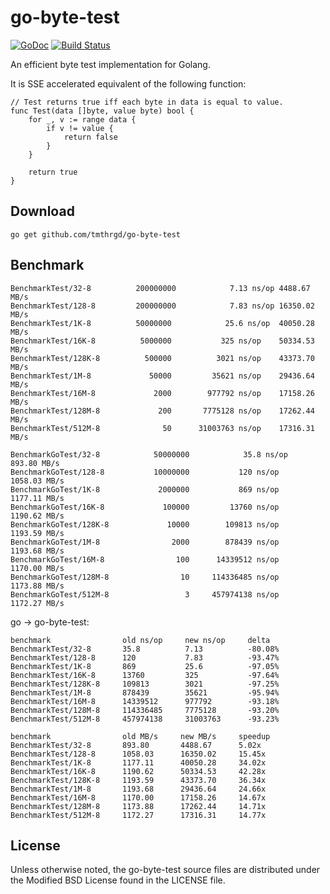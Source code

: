 # go-byte-test

[![GoDoc](https://godoc.org/github.com/tmthrgd/go-byte-test?status.svg)](https://godoc.org/github.com/tmthrgd/go-byte-test)
[![Build Status](https://travis-ci.org/tmthrgd/go-byte-test.svg?branch=master)](https://travis-ci.org/tmthrgd/go-byte-test)

An efficient byte test implementation for Golang.

It is SSE accelerated equivalent of the following function:
```
// Test returns true iff each byte in data is equal to value.
func Test(data []byte, value byte) bool {
	for _, v := range data {
		if v != value {
			return false
		}
	}

	return true
}
```

## Download

```
go get github.com/tmthrgd/go-byte-test
```

## Benchmark

```
BenchmarkTest/32-8         	200000000	         7.13 ns/op	4488.67 MB/s
BenchmarkTest/128-8        	200000000	         7.83 ns/op	16350.02 MB/s
BenchmarkTest/1K-8         	50000000	        25.6 ns/op	40050.28 MB/s
BenchmarkTest/16K-8        	 5000000	       325 ns/op	50334.53 MB/s
BenchmarkTest/128K-8       	  500000	      3021 ns/op	43373.70 MB/s
BenchmarkTest/1M-8         	   50000	     35621 ns/op	29436.64 MB/s
BenchmarkTest/16M-8        	    2000	    977792 ns/op	17158.26 MB/s
BenchmarkTest/128M-8       	     200	   7775128 ns/op	17262.44 MB/s
BenchmarkTest/512M-8       	      50	  31003763 ns/op	17316.31 MB/s
```

```
BenchmarkGoTest/32-8         	50000000	        35.8 ns/op	 893.80 MB/s
BenchmarkGoTest/128-8        	10000000	       120 ns/op	1058.03 MB/s
BenchmarkGoTest/1K-8         	 2000000	       869 ns/op	1177.11 MB/s
BenchmarkGoTest/16K-8        	  100000	     13760 ns/op	1190.62 MB/s
BenchmarkGoTest/128K-8       	   10000	    109813 ns/op	1193.59 MB/s
BenchmarkGoTest/1M-8         	    2000	    878439 ns/op	1193.68 MB/s
BenchmarkGoTest/16M-8        	     100	  14339512 ns/op	1170.00 MB/s
BenchmarkGoTest/128M-8       	      10	 114336485 ns/op	1173.88 MB/s
BenchmarkGoTest/512M-8       	       3	 457974138 ns/op	1172.27 MB/s
```

go -> go-byte-test:
```
benchmark                old ns/op     new ns/op     delta
BenchmarkTest/32-8       35.8          7.13          -80.08%
BenchmarkTest/128-8      120           7.83          -93.47%
BenchmarkTest/1K-8       869           25.6          -97.05%
BenchmarkTest/16K-8      13760         325           -97.64%
BenchmarkTest/128K-8     109813        3021          -97.25%
BenchmarkTest/1M-8       878439        35621         -95.94%
BenchmarkTest/16M-8      14339512      977792        -93.18%
BenchmarkTest/128M-8     114336485     7775128       -93.20%
BenchmarkTest/512M-8     457974138     31003763      -93.23%

benchmark                old MB/s     new MB/s     speedup
BenchmarkTest/32-8       893.80       4488.67      5.02x
BenchmarkTest/128-8      1058.03      16350.02     15.45x
BenchmarkTest/1K-8       1177.11      40050.28     34.02x
BenchmarkTest/16K-8      1190.62      50334.53     42.28x
BenchmarkTest/128K-8     1193.59      43373.70     36.34x
BenchmarkTest/1M-8       1193.68      29436.64     24.66x
BenchmarkTest/16M-8      1170.00      17158.26     14.67x
BenchmarkTest/128M-8     1173.88      17262.44     14.71x
BenchmarkTest/512M-8     1172.27      17316.31     14.77x
```

## License

Unless otherwise noted, the go-byte-test source files are distributed under the Modified BSD License
found in the LICENSE file.
